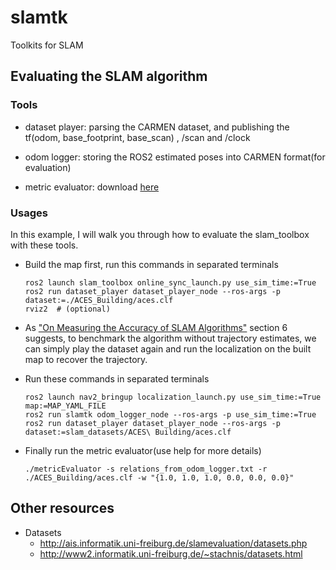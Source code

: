 # slamtk
Toolkits for SLAM



## Evaluating the SLAM algorithm

### Tools

- dataset player: parsing the CARMEN dataset, and publishing the tf(odom, base_footprint, base_scan) , /scan and /clock

- odom logger: storing the ROS2 estimated poses into CARMEN format(for evaluation)

- metric evaluator: download [here](http://ais.informatik.uni-freiburg.de/slamevaluation/software.php)



### Usages

In this example, I will walk you through how to evaluate the slam_toolbox with these tools.

- Build the map first, run this commands in separated terminals

  ```shell
  ros2 launch slam_toolbox online_sync_launch.py use_sim_time:=True
  ros2 run dataset_player dataset_player_node --ros-args -p dataset:=./ACES_Building/aces.clf
  rviz2  # (optional)
  ```

- As ["On Measuring the Accuracy of SLAM Algorithms"](http://www2.informatik.uni-freiburg.de/~stachnis/pdf/kuemmerle09auro.pdf) section 6 suggests, to benchmark the algorithm without trajectory estimates, we can simply play the dataset again and run the localization on the built map to recover the trajectory.

- Run these commands in separated terminals

  ```
  ros2 launch nav2_bringup localization_launch.py use_sim_time:=True map:=MAP_YAML_FILE
  ros2 run slamtk odom_logger_node --ros-args -p use_sim_time:=True
  ros2 run dataset_player dataset_player_node --ros-args -p dataset:=slam_datasets/ACES\ Building/aces.clf
  ```

- Finally run the metric evaluator(use help for more details)

  ```
  ./metricEvaluator -s relations_from_odom_logger.txt -r ./ACES_Building/aces.clf -w "{1.0, 1.0, 1.0, 0.0, 0.0, 0.0}"
  ```



## Other resources

- Datasets
  - http://ais.informatik.uni-freiburg.de/slamevaluation/datasets.php
  - http://www2.informatik.uni-freiburg.de/~stachnis/datasets.html
